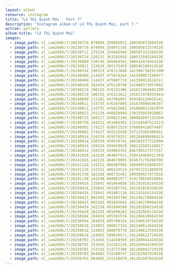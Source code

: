 ```yaml
---
layout: album
resource: instagram
title: "Lê Thị Quỳnh Mai - Part 7"
description: "Instagram album of Lê Thị Quỳnh Mai, part 7."
active: gallery
album-title: "Lê Thị Quỳnh Mai"
images:
  - image_path: el_iam2606/7/20230710_074004_358956612_18050567260453879_526127580808511253_n.jpg
  - image_path: el_iam2606/7/20230710_074004_358971145_18050567257453879_2056068121899317723_n.jpg
  - image_path: el_iam2606/7/20230711_175534_359445564_18050733226453879_1130167376211802802_n.jpg
  - image_path: el_iam2606/7/20230724_220231_363285058_18052359328453879_1308453195653694436_n.jpg
  - image_path: el_iam2606/7/20230809_150748_366668502_18054287695453879_2262885628267860125_n.jpg
  - image_path: el_iam2606/7/20230811_123618_365175459_18054518941453879_5452875897453832209_n.jpg
  - image_path: el_iam2606/7/20240324_190329_476113046_1413987302911000_257507559917658652_n.jpg
  - image_path: el_iam2606/7/20240409_114437_475874264_1413999572909773_7589565381609986653_n.jpg
  - image_path: el_iam2606/7/20240409_114437_475907710_1413999526243111_1890197586121115437_n.jpg
  - image_path: el_iam2606/7/20240416_182454_476120798_1414003739576023_3126682349378653032_n.jpg
  - image_path: el_iam2606/7/20240519_190155_476231306_1416219646021099_102467908190805594_n.jpg
  - image_path: el_iam2606/7/20240519_190155_476313622_1416219789354418_6823179182463596806_n.jpg
  - image_path: el_iam2606/7/20240609_115102_447966097_959366129019141_8381497841146394331_n.jpg
  - image_path: el_iam2606/7/20240611_133735_476347895_1416799865963077_5619444640830992378_n.jpg
  - image_path: el_iam2606/7/20240611_133735_476623663_1416800232629707_4562210628939274488_n.jpg
  - image_path: el_iam2606/7/20240623_191334_448920949_1381599539200821_5668878046951783679_n.jpg
  - image_path: el_iam2606/7/20240715_160117_450822394_1000828971332949_4256487884329978652_n.jpg
  - image_path: el_iam2606/7/20240730_184212_453466302_2151645075231139_4131106635742685435_n.jpg
  - image_path: el_iam2606/7/20240902_174227_458072519_3768684166744971_3205598519703393169_n.jpg
  - image_path: el_iam2606/7/20240902_174227_458132438_537129305406561_6442698663974033659_n.jpg
  - image_path: el_iam2606/7/20240914_150339_459570352_1652846988904234_7654822843187063446_n.jpg
  - image_path: el_iam2606/7/20240914_150339_459576741_1063815775128964_7084561735486211273_n.jpg
  - image_path: el_iam2606/7/20240914_150339_459659928_3881225832188177_8348163568894152415_n.jpg
  - image_path: el_iam2606/7/20240914_150339_459803355_846798517577357_7387165126512558450_n.jpg
  - image_path: el_iam2606/7/20241026_142228_464667911_2594144694117036_2166626872994759645_n.jpg
  - image_path: el_iam2606/7/20241026_142228_464679095_924675776200790_4921840030144515932_n.jpg
  - image_path: el_iam2606/7/20241110_133152_466487988_1080965230482972_632892850700983496_n.jpg
  - image_path: el_iam2606/7/20241110_133152_466534514_547457221485876_7189846311559987540_n.jpg
  - image_path: el_iam2606/7/20241130_183248_468732481_1095899178739161_7328675511610519555_n.jpg
  - image_path: el_iam2606/7/20241130_183248_468801977_919170819818664_4409283724811182942_n.jpg
  - image_path: el_iam2606/7/20250416_235843_491464050_18119101624453879_3780671614802446823_n.jpg
  - image_path: el_iam2606/7/20250416_235843_491507741_18119101633453879_1000785563467338489_n.jpg
  - image_path: el_iam2606/7/20250416_235843_491901134_18119101615453879_7772260235086227153_n.jpg
  - image_path: el_iam2606/7/20250423_002345_491502700_18119627809453879_6109458829268029964_n.jpg
  - image_path: el_iam2606/7/20250423_002345_491895692_18119627800453879_8004039048363408602_n.jpg
  - image_path: el_iam2606/7/20250429_202258_491894580_18120205021453879_7939404729911261435_n.jpg
  - image_path: el_iam2606/7/20250429_202258_491899283_18120205012453879_7520433312977199368_n.jpg
  - image_path: el_iam2606/7/20250504_204919_495365534_18120661966453879_745605161505155566_n.jpg
  - image_path: el_iam2606/7/20250504_204919_495700326_18120661975453879_7389120131242200141_n.jpg
  - image_path: el_iam2606/7/20250618_124855_508817334_18124861264453879_3101290986869179509_n.jpg
  - image_path: el_iam2606/7/20250618_124855_508879778_18124861255453879_1246804494762851240_n.jpg
  - image_path: el_iam2606/7/20250618_124855_509630571_18124861273453879_7476705619960193462_n.jpg
  - image_path: el_iam2606/7/20250701_153456_514108569_18126094141453879_6832660950096803132_n.jpg
  - image_path: el_iam2606/7/20250701_153456_515262136_18126094150453879_3794232407811318348_n.jpg
  - image_path: el_iam2606/7/20250701_153743_514772306_18126094273453879_3489067230920549263_n.jpg
  - image_path: el_iam2606/7/20250703_064805_515280747_18126250783453879_6650261867770352708_n.jpg
  - image_path: el_iam2606/7/20250703_064805_515318070_18126250792453879_8021678551202880474_n.jpg
---
```

